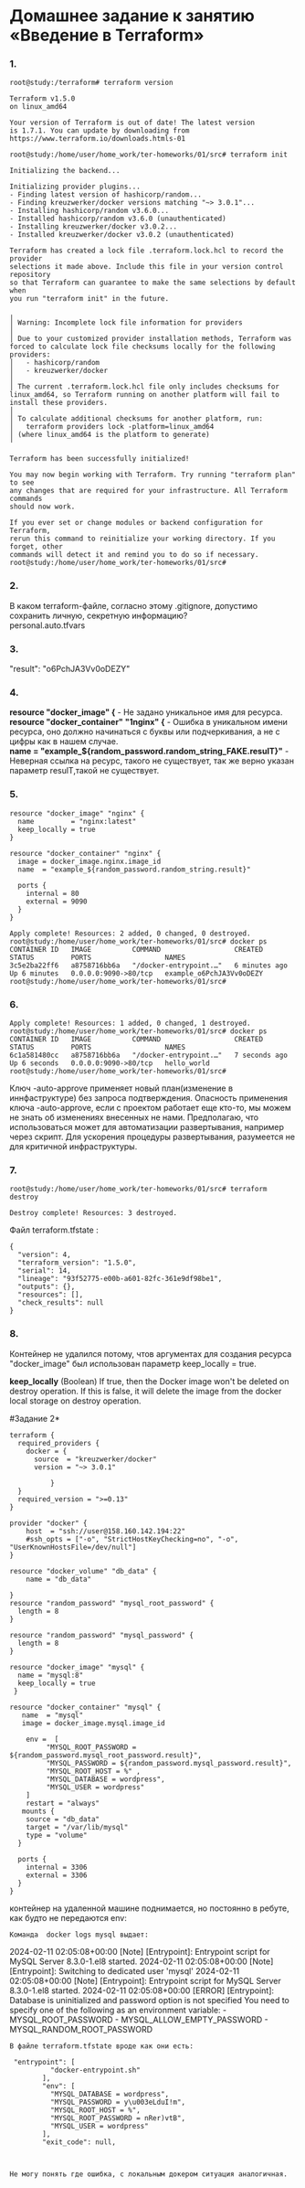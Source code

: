 # Домашнее задание к занятию «Введение в Terraform»
### 1.
```
root@study:/terraform# terraform version

Terraform v1.5.0
on linux_amd64

Your version of Terraform is out of date! The latest version
is 1.7.1. You can update by downloading from https://www.terraform.io/downloads.htmls-01
```
```
root@study:/home/user/home_work/ter-homeworks/01/src# terraform init

Initializing the backend...

Initializing provider plugins...
- Finding latest version of hashicorp/random...
- Finding kreuzwerker/docker versions matching "~> 3.0.1"...
- Installing hashicorp/random v3.6.0...
- Installed hashicorp/random v3.6.0 (unauthenticated)
- Installing kreuzwerker/docker v3.0.2...
- Installed kreuzwerker/docker v3.0.2 (unauthenticated)

Terraform has created a lock file .terraform.lock.hcl to record the provider
selections it made above. Include this file in your version control repository
so that Terraform can guarantee to make the same selections by default when
you run "terraform init" in the future.

╷
│ Warning: Incomplete lock file information for providers
│ 
│ Due to your customized provider installation methods, Terraform was forced to calculate lock file checksums locally for the following providers:
│   - hashicorp/random
│   - kreuzwerker/docker
│ 
│ The current .terraform.lock.hcl file only includes checksums for linux_amd64, so Terraform running on another platform will fail to install these providers.
│ 
│ To calculate additional checksums for another platform, run:
│   terraform providers lock -platform=linux_amd64
│ (where linux_amd64 is the platform to generate)
╵

Terraform has been successfully initialized!

You may now begin working with Terraform. Try running "terraform plan" to see
any changes that are required for your infrastructure. All Terraform commands
should now work.

If you ever set or change modules or backend configuration for Terraform,
rerun this command to reinitialize your working directory. If you forget, other
commands will detect it and remind you to do so if necessary.
root@study:/home/user/home_work/ter-homeworks/01/src# 
```
### 2.  
 В каком terraform-файле, согласно этому .gitignore, допустимо сохранить личную, секретную информацию?  
personal.auto.tfvars
### 3.
"result": "o6PchJA3Vv0oDEZY" 
### 4.  
**resource "docker_image" {**  - Не задано уникальное имя для ресурса.  
**resource "docker_container" "1nginx" {**  - Ошибка в уникальном имени ресурса, оно должно начинаться с буквы или подчеркивания, а не с цифры как в нашем случае.  
**name  = "example_${random_password.random_string_FAKE.resulT}"** - Неверная ссылка на ресурс, такого  не существует, так же верно указан параметр resulT,такой не существует.
### 5.
```hcl
resource "docker_image" "nginx" {
  name         = "nginx:latest"
  keep_locally = true
}

resource "docker_container" "nginx" {
  image = docker_image.nginx.image_id
  name  = "example_${random_password.random_string.result}"

  ports {
    internal = 80
    external = 9090
  }
}
```
```
Apply complete! Resources: 2 added, 0 changed, 0 destroyed.
root@study:/home/user/home_work/ter-homeworks/01/src# docker ps
CONTAINER ID   IMAGE          COMMAND                  CREATED         STATUS         PORTS                  NAMES
3c5e2ba22ff6   a8758716bb6a   "/docker-entrypoint.…"   6 minutes ago   Up 6 minutes   0.0.0.0:9090->80/tcp   example_o6PchJA3Vv0oDEZY
root@study:/home/user/home_work/ter-homeworks/01/src# 
```
### 6.  
```
Apply complete! Resources: 1 added, 0 changed, 1 destroyed.
root@study:/home/user/home_work/ter-homeworks/01/src# docker ps
CONTAINER ID   IMAGE          COMMAND                  CREATED         STATUS         PORTS                  NAMES
6c1a581480cc   a8758716bb6a   "/docker-entrypoint.…"   7 seconds ago   Up 6 seconds   0.0.0.0:9090->80/tcp   hello_world
root@study:/home/user/home_work/ter-homeworks/01/src# 
```
Ключ -auto-approve применяет новый план(изменение в иннфаструктуре) без запроса подтверждения.
Опасность применения ключа -auto-approve, если с проектом работает еще кто-то, мы можем не знать об изменениях внесенных не нами.
Предполагаю, что использоваться может для автоматизации развертывания, например через скрипт. Для ускорения процедуры развертывания, разумеется не для критичной инфраструктуры.

### 7. 
```
root@study:/home/user/home_work/ter-homeworks/01/src# terraform destroy

Destroy complete! Resources: 3 destroyed.
```
Файл terraform.tfstate :
```hcl
{
  "version": 4,
  "terraform_version": "1.5.0",
  "serial": 14,
  "lineage": "93f52775-e00b-a601-82fc-361e9df98be1",
  "outputs": {},
  "resources": [],
  "check_results": null
}
```
### 8.
Контейнер не удалился потому, чтов аргументах для создания ресурса "docker_image" был использован параметр keep_locally = true.  

**keep_locally** (Boolean) If true, then the Docker image won't be deleted on destroy operation. If this is false, it will delete the image from the docker local storage on destroy operation.

#Задание 2*

```hcl
terraform {
  required_providers {
    docker = {
      source  = "kreuzwerker/docker"
      version = "~> 3.0.1"
        
          }
  }
  required_version = ">=0.13" 
}

provider "docker" {
    host  = "ssh://user@158.160.142.194:22"
    #ssh_opts = ["-o", "StrictHostKeyChecking=no", "-o", "UserKnownHostsFile=/dev/null"]
}

resource "docker_volume" "db_data" {
    name = "db_data"

}
resource "random_password" "mysql_root_password" {
  length = 8
}

resource "random_password" "mysql_password" {
  length = 8
}

resource "docker_image" "mysql" {
  name = "mysql:8"
  keep_locally = true
 }

resource "docker_container" "mysql" {
   name  = "mysql"
   image = docker_image.mysql.image_id
   
    env =  [
         "MYSQL_ROOT_PASSWORD = ${random_password.mysql_root_password.result}",
         "MYSQL_PASSWORD = ${random_password.mysql_password.result}",
         "MYSQL_ROOT_HOST = %" ,
         "MYSQL_DATABASE = wordpress",
         "MYSQL_USER = wordpress"
    ]
    restart = "always"   
   mounts {
    source = "db_data"
    target = "/var/lib/mysql"
    type = "volume" 
  }

  ports {
    internal = 3306
    external = 3306
  }
}
```
контейнер на удаленной машине поднимается, но постоянно в ребуте, как будто не передаются env:
```
Команда  docker logs mysql выдает:
```
2024-02-11 02:05:08+00:00 [Note] [Entrypoint]: Entrypoint script for MySQL Server 8.3.0-1.el8 started.
2024-02-11 02:05:08+00:00 [Note] [Entrypoint]: Switching to dedicated user 'mysql'
2024-02-11 02:05:08+00:00 [Note] [Entrypoint]: Entrypoint script for MySQL Server 8.3.0-1.el8 started.
2024-02-11 02:05:08+00:00 [ERROR] [Entrypoint]: Database is uninitialized and password option is not specified
    You need to specify one of the following as an environment variable:
    - MYSQL_ROOT_PASSWORD
    - MYSQL_ALLOW_EMPTY_PASSWORD
    - MYSQL_RANDOM_ROOT_PASSWORD
```
В файле terraform.tfstate вроде как они есть:

```
     "entrypoint": [
              "docker-entrypoint.sh"
            ],
            "env": [
              "MYSQL_DATABASE = wordpress",
              "MYSQL_PASSWORD = y\u003eLduI!m",
              "MYSQL_ROOT_HOST = %",
              "MYSQL_ROOT_PASSWORD = nRer)vtB",
              "MYSQL_USER = wordpress"
            ],
            "exit_code": null,
```


Не могу понять где ошибка, с локальным докером ситуация аналогичная.
